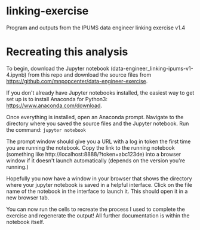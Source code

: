 # linking-exercise
Program and outputs from the IPUMS data engineer linking exercise v1.4

# Recreating this analysis
To begin, download the Jupyter notebook (data-engineer_linking-ipums-v1-4.ipynb) from this repo and download the source files from https://github.com/mnpopcenter/data-engineer-exercise.

If you don't already have Jupyter notebooks installed, the easiest way to get set up is to install Anaconda for Python3: https://www.anaconda.com/download.

Once everything is installed, open an Anaconda prompt.  Navigate to the directory where you saved the source files and the Jupyter notebook.  Run the command: `jupyter notebook`

The prompt window should give you a URL with a log in token the first time you are running the notebook.  Copy the link to the running notebook (something like http://localhost:8888/?token=abc123de) into a browser window if it doesn't launch automatically (depends on the version you're running.)  

Hopefully you now have a window in your browser that shows the directory where your jupyter notebook is saved in a helpful interface.  Click on the file name of the notebook in the interface to launch it.  This should open it in a new browser tab.  

You can now run the cells to recreate the process I used to complete the exercise and regenerate the output!  All further documentation is within the notebook itself.
